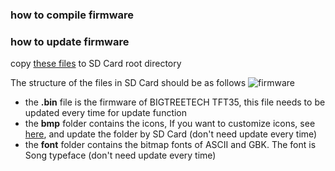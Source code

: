 
### how to compile firmware

### how to update firmware
copy [these files](https://github.com/Msq001/BIGTREETECH-TFT35-V1.2/tree/master/firmware/Copy%20to%20SD%20Card%20root%20directory%20to%20update) to SD Card root directory

The structure of the files in SD Card should be as follows
![firmware](https://user-images.githubusercontent.com/25599056/56635835-8cd04680-6699-11e9-8686-bc805a7f1060.jpg)


- the **.bin** file is the firmware of BIGTREETECH TFT35, this file needs to be updated every time for update function
- the **bmp** folder contains the icons, If you want to customize icons, see [here](https://github.com/bigtreetech/BIGTREETECH-TFT35-V1.2/blob/master/TFT%2035%20screen%20customize.pdf), and update the folder by SD Card (don't need update every time)
- the **font** folder contains the bitmap fonts of ASCII and GBK. The font is Song typeface (don't need update every time)
